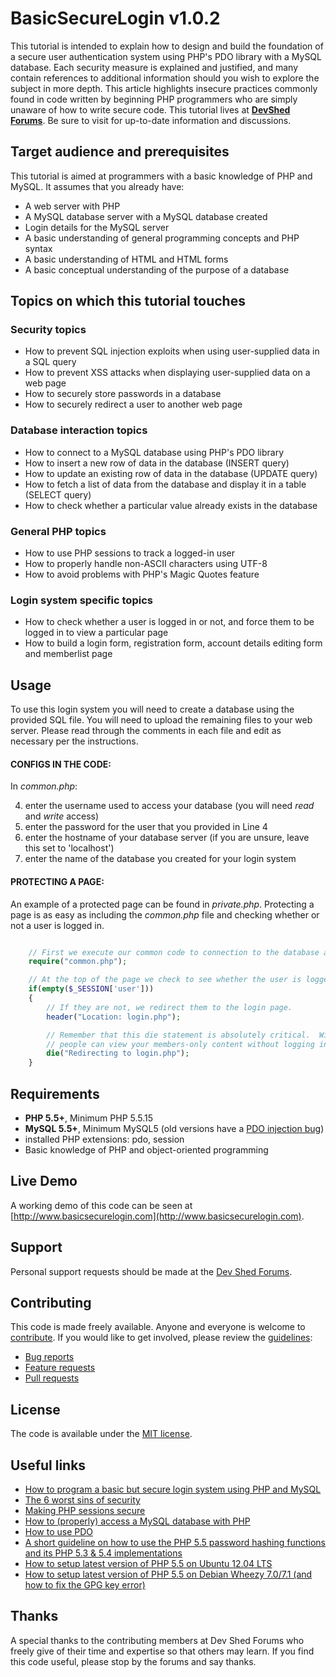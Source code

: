 # BasicSecureLogin v1.0.2

This tutorial is intended to explain how to design and build the foundation of a secure user authentication system using PHP's PDO library with a MySQL database. Each security measure is explained and justified, and many contain references to additional information should you wish to explore the subject in more depth. This article highlights insecure practices commonly found in code written by beginning PHP programmers who are simply unaware of how to write secure code. This tutorial lives at **[DevShed Forums](http://forums.devshed.com/php-faqs-stickies-167/program-basic-secure-login-system-using-php-mysql-891201.html)**. Be sure to visit for up-to-date information and discussions.


## Target audience and prerequisites

This tutorial is aimed at programmers with a basic knowledge of PHP and MySQL. It assumes that you already have:

* A web server with PHP
* A MySQL database server with a MySQL database created
* Login details for the MySQL server
* A basic understanding of general programming concepts and PHP syntax
* A basic understanding of HTML and HTML forms
* A basic conceptual understanding of the purpose of a database


## Topics on which this tutorial touches

### Security topics
* How to prevent SQL injection exploits when using user-supplied data in a SQL query
* How to prevent XSS attacks when displaying user-supplied data on a web page
* How to securely store passwords in a database
* How to securely redirect a user to another web page

### Database interaction topics
* How to connect to a MySQL database using PHP's PDO library
* How to insert a new row of data in the database (INSERT query)
* How to update an existing row of data in the database (UPDATE query)
* How to fetch a list of data from the database and display it in a table (SELECT query)
* How to check whether a particular value already exists in the database

### General PHP topics
* How to use PHP sessions to track a logged-in user
* How to properly handle non-ASCII characters using UTF-8
* How to avoid problems with PHP's Magic Quotes feature

### Login system specific topics
* How to check whether a user is logged in or not, and force them to be logged in to view a particular page
* How to build a login form, registration form, account details editing form and memberlist page


## Usage

To use this login system you will need to create a database using the provided SQL file.  You will need to upload the remaining files to your web server.  Please read through the comments in each file and edit as necessary per the instructions.

#### CONFIGS IN THE CODE:

In *common.php*:

4. enter the username used to access your database (you will need *read* and *write* access)
5. enter the password for the user that you provided in Line 4
6. enter the hostname of your database server (if you are unsure, leave this set to 'localhost')
7. enter the name of the database you created for your login system

#### PROTECTING A PAGE:

An example of a protected page can be found in *private.php*.  Protecting a page is as easy as including the *common.php*
file and checking whether or not a user is logged in.

```php

    // First we execute our common code to connection to the database and start the session
    require("common.php");

    // At the top of the page we check to see whether the user is logged in or not
    if(empty($_SESSION['user']))
    {
        // If they are not, we redirect them to the login page.
        header("Location: login.php");

        // Remember that this die statement is absolutely critical.  Without it,
        // people can view your members-only content without logging in.
        die("Redirecting to login.php");
    }
```


## Requirements

* **PHP 5.5+**, Minimum PHP 5.5.15
* **MySQL 5.5+**, Minimum MySQL5 (old versions have a [PDO injection bug](http://stackoverflow.com/q/134099/1114320))
* installed PHP extensions: pdo, session
* Basic knowledge of PHP and object-oriented programming


## Live Demo

A working demo of this code can be seen at [http://www.basicsecurelogin.com](http://www.basicsecurelogin.com).


## Support

Personal support requests should be made at the [Dev Shed Forums](http://forums.devshed.com).


## Contributing

This code is made freely available. Anyone and everyone is welcome to [contribute](CONTRIBUTING.md). If you would like to get involved, please review the [guidelines](CONTRIBUTING.md):

* [Bug reports](CONTRIBUTING.md#bugs)
* [Feature requests](CONTRIBUTING.md#features)
* [Pull requests](CONTRIBUTING.md#pull-requests)


## License

The code is available under the [MIT license](LICENSE).


## Useful links

- [How to program a basic but secure login system using PHP and MySQL](http://forums.devshed.com/php-faqs-stickies-167/program-basic-secure-login-system-using-php-mysql-891201.html)
- [The 6 worst sins of security](http://forums.devshed.com/php-faqs-stickies-167/6-worst-sins-security-938991.html)
- [Making PHP sessions secure](http://forums.devshed.com/php-faqs-stickies-167/php-sessions-secure-953373.html)
- [How to (properly) access a MySQL database with PHP](http://forums.devshed.com/php-faqs-stickies-167/properly-access-mysql-database-php-954131.html)
- [How to use PDO](http://wiki.hashphp.org/PDO_Tutorial_for_MySQL_Developers)
- [A short guideline on how to use the PHP 5.5 password hashing functions and its PHP 5.3 & 5.4 implementations](http://www.dev-metal.com/use-php-5-5-password-hashing-functions/)
- [How to setup latest version of PHP 5.5 on Ubuntu 12.04 LTS](http://www.dev-metal.com/how-to-setup-latest-version-of-php-5-5-on-ubuntu-12-04-lts/)
- [How to setup latest version of PHP 5.5 on Debian Wheezy 7.0/7.1 (and how to fix the GPG key error)](http://www.dev-metal.com/setup-latest-version-php-5-5-debian-wheezy-7-07-1-fix-gpg-key-error/)


## Thanks

A special thanks to the contributing members at Dev Shed Forums who freely give of their time and expertise so that
others may learn.  If you find this code useful, please stop by the forums and say thanks.